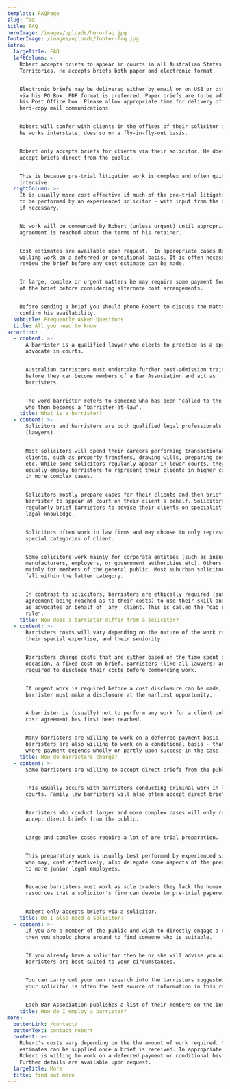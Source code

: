 ```yaml
---
template: FAQPage
slug: faq
title: FAQ
heroImage: /images/uploads/hero-faq.jpg
footerImage: /images/uploads/footer-faq.jpg
intro:
  largeTitle: FAQ
  leftColumn: >-
    Robert accepts briefs to appear in courts in all Australian States and
    Territories. He accepts briefs both paper and electronic format. 


    Electronic briefs may be delivered either by email or on USB or other media
    via his PO Box. PDF format is preferred. Paper briefs are to be addressed to
    his Post Office box. Please allow appropriate time for delivery of all
    hard-copy mail communications.


    Robert will confer with clients in the offices of their solicitor and, when
    he works interstate, does so on a fly-in-fly-out basis. 


    Robert only accepts briefs for clients via their solicitor. He does not
    accept briefs direct from the public. 


    This is because pre-trial litigation work is complex and often quite labour
    intensive.
  rightColumn: >-
    It is usually more cost effective if much of the pre-trial litigation work
    to be performed by an experienced solicitor - with input from the barrister
    if necessary. 


    No work will be commenced by Robert (unless urgent) until appropriate
    agreement is reached about the terms of his retainer. 


    Cost estimates are available upon request.  In appropriate cases Robert is
    willing work on a deferred or conditional basis. It is often necessary to
    review the brief before any cost estimate can be made. 


    In large, complex or urgent matters he may require some payment for perusal
    of the brief before considering alternate cost arrangements. 


    Before sending a brief you should phone Robert to discuss the matter and
    confirm his availability.
  subtitle: Frequently Asked Questions
  title: All you need to know
accordion:
  - content: >-
      A barrister is a qualified lawyer who elects to practice as a specialist
      advocate in courts. 


      Australian barristers must undertake further post-admission training
      before they can become members of a Bar Association and act as
      barristers. 


      The word barrister refers to someone who has been “called to the bar” and
      who then becomes a “barrister-at-law".
    title: What is a barrister?
  - content: >-
      Solicitors and barristers are both qualified legal professionals
      (lawyers).  


      Most solicitors will spend their careers performing transactional work for
      clients, such as property transfers, drawing wills, preparing contracts,
      etc. While some solicitors regularly appear in lower courts, they will
      usually employ barristers to represent their clients in higher courts or
      in more complex cases. 


      Solicitors mostly prepare cases for their clients and then brief a
      barrister to appear at court on their client's behalf. Solicitors also
      regularly brief barristers to advise their clients on specialist areas of
      legal knowledge. 


      Solicitors often work in law firms and may choose to only represent only
      special categories of client. 


      Some solicitors work mainly for corporate entities (such as insurers,
      manufacturers, employers, or government authorities etc). Others will work
      mainly for members of the general public. Most suburban solicitors will
      fall within the latter category.


      In contrast to solicitors, barristers are ethically required (subject to
      agreement being reached as to their costs) to use their skill and training
      as advocates on behalf of _any_ client. This is called the "cab rank
      rule".
    title: How does a barrister differ from a solicitor?
  - content: >-
      Barristers costs will vary depending on the nature of the work required,
      their special expertise, and their seniority. 


      Barristers charge costs that are either based on the time spent or, on
      occasion, a fixed cost on brief. Barristers (like all lawyers) are
      required to disclose their costs before commencing work. 


      If urgent work is required before a cost disclosure can be made, then the
      barrister must make a disclosure at the earliest opportunity. 


      A barrister is (usually) not to perform any work for a client unless a
      cost agreement has first been reached. 


      Many barristers are willing to work on a deferred payment basis. Some
      barristers are also willing to work on a conditional basis - that is -
      where payment depends wholly or partly upon success in the case.
    title: How do barristers charge?
  - content: >-
      Some barristers are willing to accept direct briefs from the public. 


      This usually occurs with barristers conducting criminal work in lower
      courts. Family law barristers will also often accept direct briefs.


      Barristers who conduct larger and more complex cases will only rarely
      accept direct briefs from the public. 


      Large and complex cases require a lot of pre-trial preparation. 


      This preparatory work is usually best performed by experienced solicitors
      who may, cost effectively, also delegate some aspects of the preparation
      to more junior legal employees. 


      Because barristers must work as sole traders they lack the human and other
      resources that a solicitor's firm can devote to pre-trial paperwork. 


      Robert only accepts briefs via a solicitor.
    title: Do I also need a solicitor?
  - content: >-
      If you are a member of the public and wish to directly engage a barrister
      then you should phone around to find someone who is suitable. 


      If you already have a solicitor then he or she will advise you about which
      barristers are best suited to your circumstances. 


      You can carry out your own research into the barristers suggested, but
      your solicitor is often the best source of information in this regard.


      Each Bar Association publishes a list of their members on the internet.
    title: How do I employ a barrister?
more:
  buttonLink: /contact/
  buttonText: contact robert
  content: >-
    Robert's costs vary depending on the the amount of work required. Cost
    estimates can be supplied once a brief is received. In appropriate cases
    Robert is willing to work on a deferred payment or conditional basis.
    Further details are available upon request.
  largeTitle: More
  title: find out more
---
```


